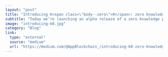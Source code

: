 ```yaml
---
layout: "post"
title: "Introducing K<span class=\"body--zero\">0</span>: zero knowledge proof assets for multiple enterprise blockchains"
subtitle: "Today we’re launching an alpha release of a zero knowledge proof library that we’ve been developing for a while. K<span class=\"body--zero\">0</span>0 (pronounced “K-zero”) sets out to generate private digital assets compatible with multiple enterprise blockchains."
image: "introducing-k0.jpg"
category: "Blog"
link:
  type: "external"
  source: "medium"
  url: "https://medium.com/@AppBlockchain_/introducing-k0-zero-knowledge-proof-assets-for-multiple-enterprise-blockchains-d355874e1e3a"
---
```

